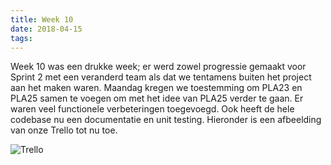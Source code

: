 ```yaml
---
title: Week 10
date: 2018-04-15
tags:
---
```


Week 10 was een drukke week; er werd zowel progressie gemaakt voor Sprint 2 met een veranderd team als dat we tentamens buiten het project aan het maken waren.
Maandag kregen we toestemming om PLA23 en PLA25 samen te voegen om met het idee van PLA25 verder te gaan.
Er waren veel functionele verbeteringen toegevoegd. Ook heeft de hele codebase nu een documentatie en unit testing. Hieronder is een afbeelding van onze Trello tot nu toe.

![Trello](https://i.gyazo.com/0437d841ffb295707ec757016378c5a4.jpg)
